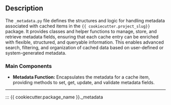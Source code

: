 ## Description

The `_metadata.py` file defines the structures and logic for handling metadata associated with cached items in the `{{ cookiecutter.project_slug}}` package. It provides classes and helper functions to manage, store, and retrieve metadata fields, ensuring that each cache entry can be enriched with flexible, structured, and queryable information. This enables advanced search, filtering, and organization of cached data based on user-defined or system-generated metadata.

### Main Components

- **Metadata Function:**
  Encapsulates the metadata for a cache item, providing methods to set, get, update, and validate metadata fields.

---

::: {{ cookiecutter.package_name }}._metadata
